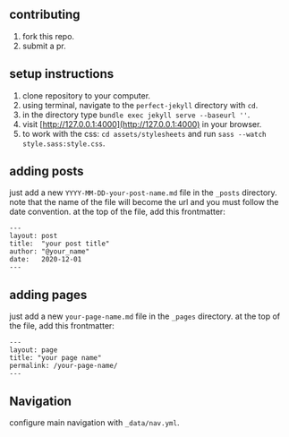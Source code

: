 ## contributing

1. fork this repo.
2. submit a pr.

## setup instructions

1. clone repository to your computer.
2. using terminal, navigate to the `perfect-jekyll` directory with `cd`.
3. in the directory type `bundle exec jekyll serve --baseurl ''`.
4. visit [http://127.0.0.1:4000](http://127.0.0.1:4000) in your browser.
5. to work with the css: `cd assets/stylesheets` and run `sass --watch style.sass:style.css`.

## adding posts

just add a new `YYYY-MM-DD-your-post-name.md` file in the `_posts` directory. note that the name of the file will become the url and you must follow the date convention. at the top of the file, add this frontmatter:

```
---
layout: post
title:  "your post title"
author: "@your_name"
date:   2020-12-01
---
```

## adding pages

just add a new `your-page-name.md` file in the `_pages` directory. at the top of the file, add this frontmatter:

```
---
layout: page
title: "your page name"
permalink: /your-page-name/
---
```

## Navigation

configure main navigation with `_data/nav.yml`.